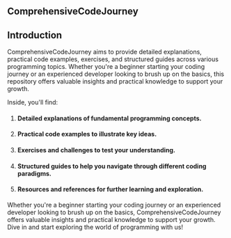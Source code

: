 ## ComprehensiveCodeJourney
## Introduction
ComprehensiveCodeJourney aims to provide detailed explanations, practical code examples, exercises, and structured guides across various programming topics. Whether you're a beginner starting your coding journey or an experienced developer looking to brush up on the basics, this repository offers valuable insights and practical knowledge to support your growth.

Inside, you'll find:

1. #### Detailed explanations of fundamental programming concepts.
1. #### Practical code examples to illustrate key ideas.
1. #### Exercises and challenges to test your understanding.
1. #### Structured guides to help you navigate through different coding paradigms.
1. #### Resources and references for further learning and exploration.
   
Whether you're a beginner starting your coding journey or an experienced developer looking to brush up on the basics, ComprehensiveCodeJourney offers valuable insights and practical knowledge to support your growth. Dive in and start exploring the world of programming with us!

